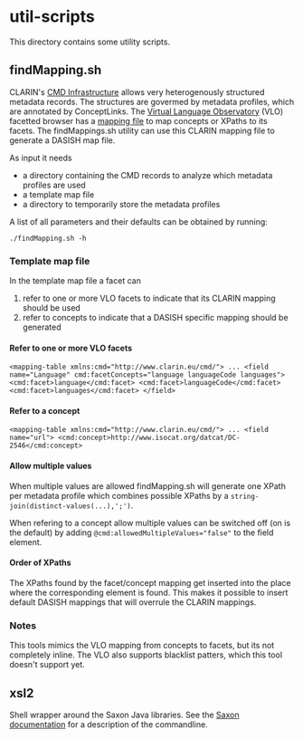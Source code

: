 util-scripts
===========

This directory contains some utility scripts.

## findMapping.sh

CLARIN's [CMD Infrastructure](http://www.clarin.eu/cmdi/) allows very heterogenously structured metadata records. The structures are govermed by metadata profiles, which are annotated by ConceptLinks. The [Virtual Language Observatory](http://www.clarin.eu/vlo/) (VLO) facetted browser has a [mapping file](https://lux17.mpi.nl/isocat/clarin/vlo/mapping/facetConcepts.xml) to map concepts or XPaths to its facets. The findMappings.sh utility can use this CLARIN mapping file to generate a DASISH map file.

As input it needs

* a directory containing the CMD records to analyze which metadata profiles are used
* a template map file
* a directory to temporarily store the metadata profiles

A list of all parameters and their defaults can be obtained by running:

	./findMapping.sh -h
	
### Template map file

In the template map file a facet can

1. refer to one or more VLO facets to indicate that its CLARIN mapping should be used
2. refer to concepts to indicate that a DASISH specific mapping should be generated

#### Refer to one or more VLO facets

``<mapping-table xmlns:cmd="http://www.clarin.eu/cmd/">
  ...
  <field name="Language" cmd:facetConcepts="language languageCode languages">
    <cmd:facet>language</cmd:facet>
    <cmd:facet>languageCode</cmd:facet>
    <cmd:facet>languages</cmd:facet>
  </field>``

#### Refer to a concept

``<mapping-table xmlns:cmd="http://www.clarin.eu/cmd/">
  ...
  <field name="url">
    <cmd:concept>http://www.isocat.org/datcat/DC-2546</cmd:concept>``
    
#### Allow multiple values

When multiple values are allowed findMapping.sh will generate one XPath per metadata profile which combines possible XPaths by a `string-join(distinct-values(...),';')`.

When refering to a concept allow multiple values can be switched off (on is the default) by adding `@cmd:allowedMultipleValues="false"` to the field element.

#### Order of XPaths

The XPaths found by the facet/concept mapping get inserted into the place where the corresponding element is found. This makes it possible to insert default DASISH mappings that will overrule the CLARIN mappings.


### Notes

This tools mimics the VLO mapping from concepts to facets, but its not completely inline. The VLO also supports blacklist patters, which this tool doesn't support yet.

## xsl2

Shell wrapper around the Saxon Java libraries. See the [Saxon documentation](http://saxonica.com/documentation/html/using-xsl/commandline.html) for a description of the commandline.